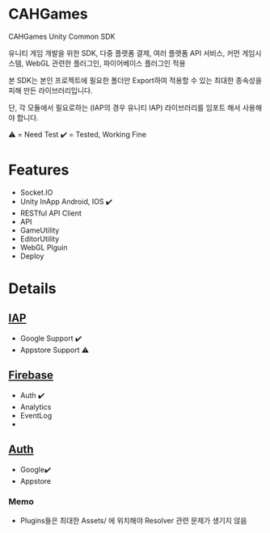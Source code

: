 # CAHGames
 CAHGames Unity Common SDK
 
 유니티 게임 개발을 위한 SDK, 다중 플랫폼 결제, 여러 플랫폼 API 서비스, 커먼 게임시스템, WebGL 관련한 플러그인, 파이어베이스 플러그인 적용
 
 본 SDK는 본인 프로젝트에 필요한 폴더만 Export하여 적용할 수 있는 최대한 종속성을 피해 만든 라이브러리입니다.  
 
 단, 각 모듈에서 필요로하는 (IAP의 경우 유니티 IAP) 라이브러리를 임포트 해서 사용해야 합니다.
 
 

 ⚠️ = Need Test
 ✔️ = Tested, Working Fine


 # Features
 
 - Socket.IO
 - Unity InApp Android, IOS ✔️  
 - RESTful API Client 
 - API 
 - GameUtility
 - EditorUtility
 - WebGL Plguin
 - Deploy
 
 # Details
  
 ## [IAP](/Assets/CAH/IAP)
  - Google Support ✔️  
  - Appstore Support ⚠️
 
 
 ## [Firebase](/Assets/CAH/Firebase)
  - Auth ✔️ 
  - Analytics
  - EventLog 
  - 

 ## [Auth](/Assets/CAH/Auth)
 - Google✔️ 
 - Appstore 



 ### Memo
 
  - Plugins들은 최대한 Assets/ 에 위치해야 Resolver 관련 문제가 생기지 않음 
